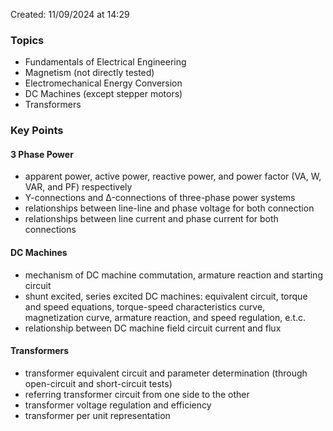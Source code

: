 Created: 11/09/2024 at 14:29

### Topics
- Fundamentals of Electrical Engineering
- Magnetism (not directly tested)
- Electromechanical Energy Conversion
- DC Machines (except stepper motors)
- Transformers

### Key Points
#### 3 Phase Power
- apparent power, active power, reactive power, and power factor (VA, W, VAR, and PF) respectively
- Y-connections and Δ-connections of three-phase power systems
- relationships between line-line and phase voltage for both connection
- relationships between line current and phase current for both connections

#### DC Machines
- mechanism of DC machine commutation, armature reaction and starting circuit
- shunt excited, series excited DC machines: equivalent circuit, torque and speed equations, torque-speed characteristics curve, magnetization curve, armature reaction, and speed regulation, e.t.c.
- relationship between DC machine field circuit current and flux

#### Transformers
- transformer equivalent circuit and parameter determination (through open-circuit and short-circuit tests)
- referring transformer circuit from one side to the other
- transformer voltage regulation and efficiency
- transformer per unit representation